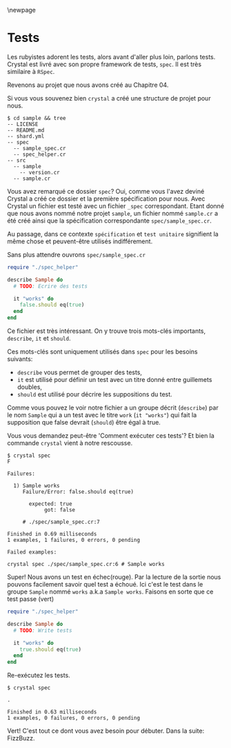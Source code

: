 \newpage

# Tests

Les rubyistes adorent les tests, alors avant d'aller plus loin,
parlons tests. Crystal est livré avec son propre framework de tests,
`spec`. Il est très similaire à `RSpec`.

Revenons au projet que nous avons créé au Chapitre 04.

Si vous vous souvenez bien `crystal` a créé une structure
de projet pour nous.

    $ cd sample && tree
    -- LICENSE
    -- README.md
    -- shard.yml
    -- spec
      -- sample_spec.cr
      -- spec_helper.cr
    -- src
      -- sample
        -- version.cr
      -- sample.cr

Vous avez remarqué ce dossier `spec`? Oui, comme vous l'avez deviné Crystal a créé ce dossier
et la première spécification pour nous.
Avec Crystal un fichier est testé avec un fichier `_spec` correspondant.
Etant donné que nous avons nommé notre projet `sample`, un fichier nommé `sample.cr`
a été créé ainsi que la spécification correspondante `spec/sample_spec.cr`.

Au passage, dans ce contexte `spécification` et `test unitaire` signifient
la même chose et peuvent-être utilisés indifférement.

Sans plus attendre ouvrons `spec/sample_spec.cr`

```ruby
require "./spec_helper"

describe Sample do
  # TODO: Ecrire des tests

  it "works" do
    false.should eq(true)
  end
end
```

Ce fichier est très intéressant. On y trouve trois mots-clés importants, `describe`, `it` et `should`.

Ces mots-clés sont uniquement utilisés dans `spec` pour les besoins suivants:

- `describe` vous permet de grouper des tests,
- `it` est utilisé pour définir un test avec un titre donné entre guillemets doubles,
- `should` est utilisé pour décrire les suppositions du test.

Comme vous pouvez le voir notre fichier a un groupe décrit (`describe`) par le nom `Sample`
qui a un test avec le titre `work` (`it "works"`) qui fait la supposition que false devrait
(`should`) être égal à true.

Vous vous demandez peut-être 'Comment exécuter ces tests'? Et bien la commande `crystal`
vient à notre rescousse.

    $ crystal spec
    F

    Failures:

      1) Sample works
         Failure/Error: false.should eq(true)

           expected: true
                got: false

         # ./spec/sample_spec.cr:7

    Finished in 0.69 milliseconds
    1 examples, 1 failures, 0 errors, 0 pending

    Failed examples:

    crystal spec ./spec/sample_spec.cr:6 # Sample works

Super! Nous avons un test en échec(rouge). Par la lecture de la sortie nous pouvons
facilement savoir quel test a échoué. Ici c'est le test dans le groupe `Sample` nommé `works` a.k.a `Sample works`.
Faisons en sorte que ce test passe (vert)

```ruby
require "./spec_helper"

describe Sample do
  # TODO: Write tests

  it "works" do
    true.should eq(true)
  end
end
```

Re-exécutez les tests.

    $ crystal spec

    .

    Finished in 0.63 milliseconds
    1 examples, 0 failures, 0 errors, 0 pending

Vert! C'est tout ce dont vous avez besoin pour débuter. Dans la suite: FizzBuzz.
